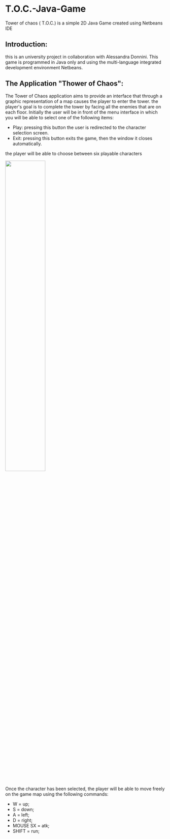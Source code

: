 # T.O.C.-Java-Game
Tower of chaos ( T.O.C.) is a simple 2D Java Game created using Netbeans IDE

## Introduction:
this is an university project in collaboration with Alessandra Donnini.
This game is programmed in Java only and using the multi-language integrated development environment Netbeans.

## The Application "Thower of Chaos":
The Tower of Chaos application aims to provide an interface that through a graphic representation of a map causes the player to enter the tower.
the player's goal is to complete the tower by facing all the enemies that are on each floor.
Initially the user will be in front of the menu interface in which you will be able to select one of the following items:
 * Play: pressing this button the user is redirected to the character selection screen.
 * Exit: pressing this button exits the game, then the window it closes automatically.
 
the player will be able to choose between six playable characters 

<img src="https://user-images.githubusercontent.com/71399341/168169905-c35f1b3c-975b-4bd9-ae1b-de00052e39fc.png" width=50% height=50%>

Once the character has been selected, the player will be able to move freely on the game map using the following commands:
 * W = up;
 * S = down;
 * A = left;
 * D = right;
 * MOUSE SX = atk;
 * SHIFT = run;

